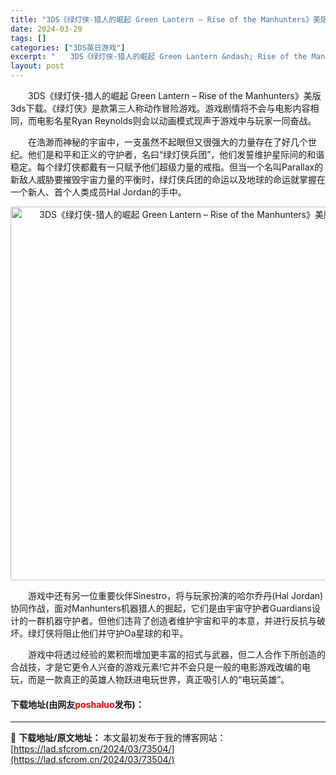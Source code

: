 ```yaml
---
title: "3DS《绿灯侠-猎人的崛起 Green Lantern – Rise of the Manhunters》美版3ds下载"
date: 2024-03-29
tags: []
categories: ["3DS英日游戏"]
excerpt: "　　3DS《绿灯侠-猎人的崛起 Green Lantern &ndash; Rise of the Manhunters》美版3ds下载。《绿灯侠》是款第三人称动作冒险游戏。游戏剧情将不会与电影内容相同，而电影名星Ryan Reynolds则会以动画模式现声于游戏中与玩家一同奋战。 　　在浩渺而神秘&hellip;"
layout: post
---
```


 <p>　　3DS《绿灯侠-猎人的崛起 Green Lantern &ndash; Rise of the Manhunters》美版3ds下载。《绿灯侠》是款第三人称动作冒险游戏。游戏剧情将不会与电影内容相同，而电影名星Ryan Reynolds则会以动画模式现声于游戏中与玩家一同奋战。</p> <p>　　在浩渺而神秘的宇宙中，一支虽然不起眼但又很强大的力量存在了好几个世纪。他们是和平和正义的守护者，名曰&ldquo;绿灯侠兵团&rdquo;，他们发誓维护星际间的和谐稳定。每个绿灯侠都戴有一只赋予他们超级力量的戒指。但当一个名叫Parallax的新敌人威胁要摧毁宇宙力量的平衡时，绿灯侠兵团的命运以及地球的命运就掌握在一个新人、首个人类成员Hal Jordan的手中。</p> <p align="center"><img align="" border="0" src="https://lad.sfcrom.cn/wp-content/uploads/2024/03/20240329_66062343ac095.png" width="598" alt="3DS《绿灯侠-猎人的崛起 Green Lantern – Rise of the Manhunters》美版3ds下载" /></p> <p>　　游戏中还有另一位重要伙伴Sinestro，将与玩家扮演的哈尔乔丹(Hal Jordan)协同作战，面对Manhunters机器猎人的掘起，它们是由宇宙守护者Guardians设计的一群机器守护者。但他们违背了创造者维护宇宙和平的本意，并进行反抗与破坏。绿灯侠将阻止他们并守护Oa星球的和平。</p> <p>　　游戏中将透过经验的累积而增加更丰富的招式与武器，但二人合作下所创造的合战技，才是它更令人兴奋的游戏元素!它并不会只是一般的电影游戏改编的电玩，而是一款真正的英雄人物跃进电玩世界，真正吸引人的&ldquo;电玩英雄&rdquo;。</p> <p><h4>下载地址(由网友<font color="red">poshaluo</font>发布)：</h4></p> 

---
📖 **下载地址/原文地址：** 本文最初发布于我的博客网站：[https://lad.sfcrom.cn/2024/03/73504/](https://lad.sfcrom.cn/2024/03/73504/)
